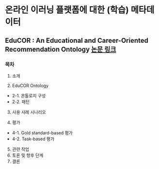 # 온라인 이러닝 플랫폼에 대한 (학습) 메타데이터

## EduCOR : An Educational and Career-Oriented Recommendation Ontology **[논문 링크](https://arxiv.org/abs/2107.05522)**

### 목차
1. 소개

2. EduCOR Ontology
- 2-1. 온톨로지 구성
- 2-2. 패턴

3. 사용 사례 시나리오

4. 평가
- 4-1. Gold standard-based 평가
- 4-2. Task-based 평가

5. 관련 작업
6. 토론 및 향후 단계
7. 결론
